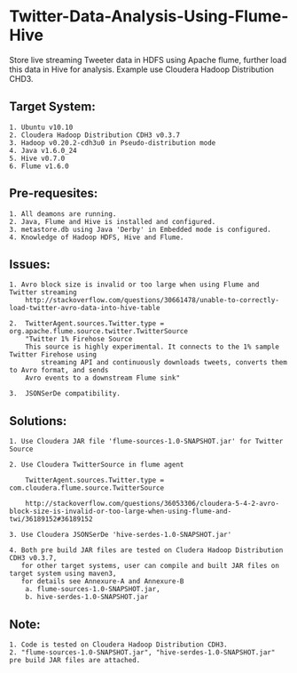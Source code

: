 # Twitter-Data-Analysis-Using-Flume-Hive
Store live streaming Tweeter data in HDFS using Apache flume, further load this data in Hive for analysis. Example use Cloudera Hadoop Distribution CHD3.

## Target System:
	1. Ubuntu v10.10
	2. Cloudera Hadoop Distribution CDH3 v0.3.7
	3. Hadoop v0.20.2-cdh3u0 in Pseudo-distribution mode
	4. Java v1.6.0_24
	5. Hive v0.7.0
	6. Flume v1.6.0

## Pre-requesites:
	1. All deamons are running.
	2. Java, Flume and Hive is installed and configured.
	3. metastore.db using Java 'Derby' in Embedded mode is configured.
	4. Knowledge of Hadoop HDFS, Hive and Flume.

## Issues:
	1. Avro block size is invalid or too large when using Flume and Twitter streaming
		http://stackoverflow.com/questions/30661478/unable-to-correctly-load-twitter-avro-data-into-hive-table

	2. 	TwitterAgent.sources.Twitter.type = org.apache.flume.source.twitter.TwitterSource
		"Twitter 1% Firehose Source
		This source is highly experimental. It connects to the 1% sample Twitter Firehose using 
	        streaming API and continuously downloads tweets, converts them to Avro format, and sends 
		Avro events to a downstream Flume sink"		

	3. 	JSONSerDe compatibility.

## Solutions:
	1. Use Cloudera JAR file 'flume-sources-1.0-SNAPSHOT.jar' for Twitter Source
	
	2. Use Cloudera TwitterSource in flume agent
		
		TwitterAgent.sources.Twitter.type = com.cloudera.flume.source.TwitterSource

		http://stackoverflow.com/questions/36053306/cloudera-5-4-2-avro-block-size-is-invalid-or-too-large-when-using-flume-and-twi/36189152#36189152
	
	3. Use Cloudera JSONSerDe 'hive-serdes-1.0-SNAPSHOT.jar'
	
	4. Both pre build JAR files are tested on Cludera Hadoop Distribution CDH3 v0.3.7, 
	   for other target systems, user can compile and built JAR files on target system using maven3, 
	   for details see Annexure-A and Annexure-B
		a. flume-sources-1.0-SNAPSHOT.jar, 
		b. hive-serdes-1.0-SNAPSHOT.jar 
	
## Note:
	1. Code is tested on Cloudera Hadoop Distribution CDH3. 
	2. "flume-sources-1.0-SNAPSHOT.jar", "hive-serdes-1.0-SNAPSHOT.jar" pre build JAR files are attached.



